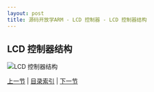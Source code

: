 ```yaml
---
layout: post
title: 源码开放学ARM - LCD 控制器 - LCD 控制器结构
---
```


## LCD 控制器结构
	                                                             
![LCD 控制器结构](http://image24.360doc.com/DownloadImg/2011/02/2523/9490302_1.jpg)     
                                                                     


[上一节](chp12-3.html)  |  [目录索引](../index.html)  |  [下一节](chp12-5.html)
